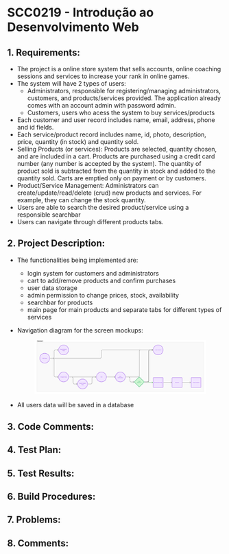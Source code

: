# SCC0219 - Introdução ao Desenvolvimento Web <br/>

## 1. Requirements:
  * The project is a online store system that sells accounts, online coaching sessions and services to increase your rank in online games.
  * The system will have 2 types of users:
      - Administrators, responsible for registering/managing administrators, customers, and products/services provided. The application already comes with an account admin            with password admin.
      - Customers, users who acess the system to buy services/products
  * Each customer and user record includes name, email, address, phone and id fields.
  * Each service/product record includes name, id, photo, description, price, quantity (in stock) and quantity sold.
  * Selling Products (or services): Products are selected, quantity chosen, and are included in a cart. Products are purchased using a credit card number (any number is            accepted by the system). The quantity of product sold is subtracted from the quantity in stock and added to the quantity sold. Carts are emptied only on payment or by          customers.
  * Product/Service Management: Administrators can create/update/read/delete (crud) new products and services. For example, they can change the stock quantity.
  * Users are able to search the desired product/service using a responsible searchbar
  * Users can navigate through different products tabs.

## 2. Project Description:
  * The functionalities being implemented are:
     - login system for customers and administrators
     - cart to add/remove products and confirm purchases
     - user data storage
     - admin permission to change prices, stock, availability
     - searchbar for products
     - main page for main products and separate tabs for different types of services

   * Navigation diagram for the screen mockups:
     <p align="center">
      <img src="naviDiagram.png" alt="Diagram" width="400"/>
     </p>


   * All users data will be saved in a database

## 3. Code Comments:

## 4. Test Plan:

## 5. Test Results:

## 6. Build Procedures:

## 7. Problems:

## 8. Comments:
